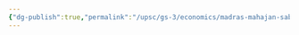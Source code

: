 ```yaml
---
{"dg-publish":true,"permalink":"/upsc/gs-3/economics/madras-mahajan-sabha/","dgHomeLink":true,"dgPassFrontmatter":false}
---
```


